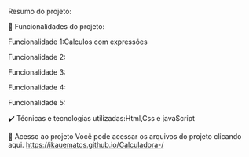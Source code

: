 Resumo do projeto:

🔨 Funcionalidades do projeto:

Funcionalidade 1:Calculos com expressões

Funcionalidade 2:

Funcionalidade 3:

Funcionalidade 4:

Funcionalidade 5:

✔️ Técnicas e tecnologias utilizadas:Html,Css e javaScript

📁 Acesso ao projeto Você pode acessar os arquivos do projeto clicando aqui. https://ikauematos.github.io/Calculadora-/

